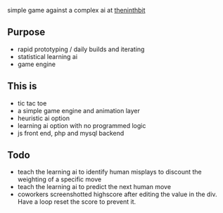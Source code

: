  simple game against a complex ai at [theninthbit](http://theninthbit.us/gomoku)

## Purpose
 - rapid prototyping / daily builds and iterating
 - statistical learning ai
 - game engine

## This is
 - tic tac toe
 - a simple game engine and animation layer
 - heuristic ai option
 - learning ai option with no programmed logic
 - js front end, php and mysql backend

## Todo
 - teach the learning ai to identify human misplays to discount the weighting of a specific move
 - teach the learning ai to predict the next human move
 - coworkers screenshotted highscore after editing the value in the div. Have a loop reset the score to prevent it.
 
